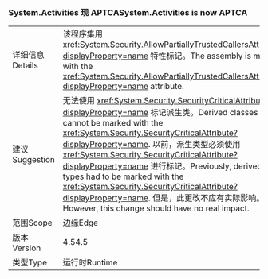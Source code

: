 ### <a name="systemactivities-is-now-aptca"></a><span data-ttu-id="9b1ea-101">System.Activities 现 APTCA</span><span class="sxs-lookup"><span data-stu-id="9b1ea-101">System.Activities is now APTCA</span></span>

|   |   |
|---|---|
|<span data-ttu-id="9b1ea-102">详细信息</span><span class="sxs-lookup"><span data-stu-id="9b1ea-102">Details</span></span>|<span data-ttu-id="9b1ea-103">该程序集用 <xref:System.Security.AllowPartiallyTrustedCallersAttribute?displayProperty=name> 特性标记。</span><span class="sxs-lookup"><span data-stu-id="9b1ea-103">The assembly is marked with the <xref:System.Security.AllowPartiallyTrustedCallersAttribute?displayProperty=name> attribute.</span></span>|
|<span data-ttu-id="9b1ea-104">建议</span><span class="sxs-lookup"><span data-stu-id="9b1ea-104">Suggestion</span></span>|<span data-ttu-id="9b1ea-105">无法使用 <xref:System.Security.SecurityCriticalAttribute?displayProperty=name> 标记派生类。</span><span class="sxs-lookup"><span data-stu-id="9b1ea-105">Derived classes cannot be marked with the <xref:System.Security.SecurityCriticalAttribute?displayProperty=name>.</span></span> <span data-ttu-id="9b1ea-106">以前，派生类型必须使用 <xref:System.Security.SecurityCriticalAttribute?displayProperty=name> 进行标记。</span><span class="sxs-lookup"><span data-stu-id="9b1ea-106">Previously, derived types had to be marked with the <xref:System.Security.SecurityCriticalAttribute?displayProperty=name>.</span></span> <span data-ttu-id="9b1ea-107">但是，此更改不应有实际影响。</span><span class="sxs-lookup"><span data-stu-id="9b1ea-107">However, this change should have no real impact.</span></span>|
|<span data-ttu-id="9b1ea-108">范围</span><span class="sxs-lookup"><span data-stu-id="9b1ea-108">Scope</span></span>|<span data-ttu-id="9b1ea-109">边缘</span><span class="sxs-lookup"><span data-stu-id="9b1ea-109">Edge</span></span>|
|<span data-ttu-id="9b1ea-110">版本</span><span class="sxs-lookup"><span data-stu-id="9b1ea-110">Version</span></span>|<span data-ttu-id="9b1ea-111">4.5</span><span class="sxs-lookup"><span data-stu-id="9b1ea-111">4.5</span></span>|
|<span data-ttu-id="9b1ea-112">类型</span><span class="sxs-lookup"><span data-stu-id="9b1ea-112">Type</span></span>|<span data-ttu-id="9b1ea-113">运行时</span><span class="sxs-lookup"><span data-stu-id="9b1ea-113">Runtime</span></span>|

